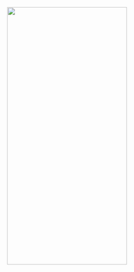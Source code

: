 <img src="https://github.com/user-attachments/assets/d9cb90ea-45bc-4efe-b0f3-4b640487b7f4" width="280" height="600">
